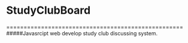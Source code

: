 # StudyClubBoard
===================================================
#####Javasrcipt web develop study club discussing system.
